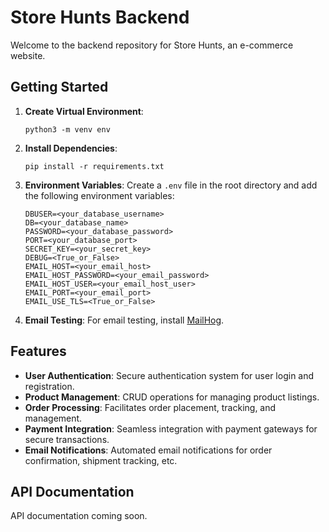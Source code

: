 # Store Hunts Backend

Welcome to the backend repository for Store Hunts, an e-commerce website.

## Getting Started

1. **Create Virtual Environment**: 
   ```
   python3 -m venv env
   ```

2. **Install Dependencies**: 
   ```
   pip install -r requirements.txt
   ```

3. **Environment Variables**:
   Create a `.env` file in the root directory and add the following environment variables:
   ```plaintext
   DBUSER=<your_database_username>
   DB=<your_database_name>
   PASSWORD=<your_database_password>
   PORT=<your_database_port>
   SECRET_KEY=<your_secret_key>
   DEBUG=<True_or_False>
   EMAIL_HOST=<your_email_host>
   EMAIL_HOST_PASSWORD=<your_email_password>
   EMAIL_HOST_USER=<your_email_host_user>
   EMAIL_PORT=<your_email_port>
   EMAIL_USE_TLS=<True_or_False>
   ```

4. **Email Testing**:
   For email testing, install [MailHog](https://github.com/mailhog/MailHog).

## Features

- **User Authentication**: Secure authentication system for user login and registration.
- **Product Management**: CRUD operations for managing product listings.
- **Order Processing**: Facilitates order placement, tracking, and management.
- **Payment Integration**: Seamless integration with payment gateways for secure transactions.
- **Email Notifications**: Automated email notifications for order confirmation, shipment tracking, etc.


## API Documentation
API documentation coming soon.
